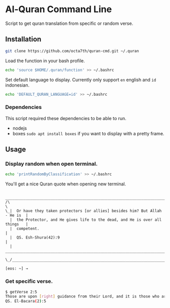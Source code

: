 # Al-Quran Command Line

Script to get quran translation from specific or random verse.

## Installation

```sh
git clone https://github.com/octa7th/quran-cmd.git ~/.quran
```

Load the function in your bash profile.

```sh
echo 'source $HOME/.quran/function' >> ~/.bashrc
```

Set default language to display. Currently only support `en` english and `id` indonesian.

```sh
echo 'DEFAULT_QURAN_LANGUAGE=id' >> ~/.bashrc
```

### Dependencies

This script required these dependencies to be able to run.

* nodejs
* boxes `sudo apt install boxes` if you want to display with a pretty frame.

## Usage

### Display random when open terminal.

```sh
echo 'printRandomByClassification' >> ~/.bashrc
```

You'll get a nice Quran quote when opening new terminal.

```
 ______________________________________________________________________________
/\                                                                             \
\_|  Or have they taken protectors [or allies] besides him? But Allah - He is  |
  |  the Protector, and He gives life to the dead, and He is over all things   |
  |  competent.                                                                |
  |  QS. Esh-Shura(42):9                                                       |
  |   _________________________________________________________________________|_
   \_/___________________________________________________________________________/

[eos: ~] →
```

### Get specific verse.

```sh
$ getVerse 2:5
Those are upon [right] guidance from their Lord, and it is those who are the successful.
QS. El-Bacara(2):5
```

